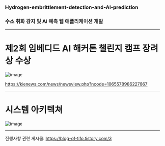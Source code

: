 ### Hydrogen-embrittlement-detection-and-AI-prediction
### 수소 취화 감지 및 AI 예측 웹 애플리케이션 개발

---


# 제2회 임베디드 AI 해커톤 챌린지 캠프 장려상 수상 
![image](https://github.com/user-attachments/assets/012ef984-7365-4e5e-8a15-828dfc2c956c)


https://kienews.com/news/newsview.php?ncode=1065578986227667

---


# 시스템 아키텍쳐
![image](https://github.com/user-attachments/assets/e1d3c1ec-f4f9-47a4-b6dd-ce648d184028)


---
진행사항 관련 게시물:
https://blog-of-tifo.tistory.com/3
